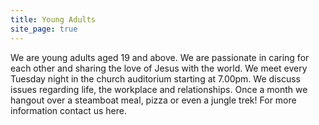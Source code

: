 ```yaml
---
title: Young Adults
site_page: true
---
```


We are young adults aged 19 and above. We are passionate in caring for each other and sharing the love of Jesus with the world. We meet every Tuesday night in the church auditorium starting at 7.00pm. We discuss issues regarding life, the workplace and relationships. Once a month we hangout over a steamboat meal, pizza or even a jungle trek! For more information contact us here.
